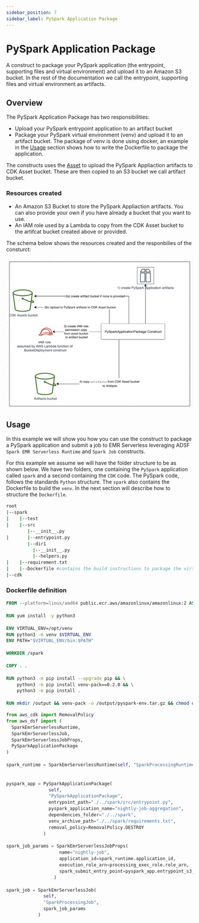 ```yaml
---
sidebar_position: 7
sidebar_label: PySpark Application Package
---
```


# PySpark Application Package

A construct to package your PySpark application (the entrypoint, supporting files and virtual environment) and upload it to an Amazon S3 bucket. In the rest of the documentation we call the entrypoint, supporting files and virtual environment as artifacts.

## Overview

The PySpark Application Package has two responsibilities:

* Upload your PySpark entrypoint application to an artifact bucket
* Package your PySpark virtual environment (venv) and upload it to an artifact bucket. The package of venv is done using docker, an example in the [Usage](#usage) section shows how to write the Dockerfile to package the application.

The constructs uses the [Asset](https://docs.aws.amazon.com/cdk/api/v2/docs/aws-cdk-lib.aws_s3_assets.Asset.html) to upload the PySpark Appliaction artifacts to CDK Asset bucket. These are then copied to an S3 bucket we call artifact bucket. 

### Resources created
* An Amazon S3 Bucket to store the PySpark Appliaction artifacts. You can also provide your own if you have already a bucket that you want to use. 
* An IAM role used by a Lambda to copy from the CDK Asset bucket to the artifcat bucket created above or provided.

The schema below shows the resources created and the responbilies of the consturct:

![PySpark Application Package](../../../static/img/adsf-pyspark-application-package.png)

## Usage

In this example we will show you how you can use the construct to package a PySpark application 
and submit a job to EMR Serverless leveraging ADSF `Spark EMR Serverless Runtime` and `Spark Job` constructs.

For this example we assume we will have the folder structure to be as shown below. We have two folders, one containing 
the `PySpark` application called `spark` and a second containing the `CDK` code. 
The PySpark code, follows the standards `Python` structure. The `spark` also contains the Dockerfile to build the `venv`. 
In the next section will describe how to structure the `Dockerfile`. 

```bash
root
|--spark
|    |--test
|    |--src
        |--__init__.py
|       |--entrypoint.py
        |--dir1
          |--__init__.py
          |--helpers.py
|    |--requirement.txt
|    |--Dockerfile #contains the build instructions to package the virtual environment for PySpark
|--cdk
```

### Dockerfile definition


```Dockerfile
FROM --platform=linux/amd64 public.ecr.aws/amazonlinux/amazonlinux:2 AS base

RUN yum install -y python3 

ENV VIRTUAL_ENV=/opt/venv
RUN python3 -m venv $VIRTUAL_ENV
ENV PATH="$VIRTUAL_ENV/bin:$PATH"

WORKDIR /spark

COPY . .

RUN python3 -m pip install --upgrade pip && \
    python3 -m pip install venv-pack==0.2.0 && \
    python3 -m pip install .

RUN mkdir /output && venv-pack -o /output/pyspark-env.tar.gz && chmod ugo+r /output/pyspark-env.tar.gz
```


```python
from aws_cdk import RemovalPolicy
from aws_dsf import (
  SparkEmrServerlessRuntime,
  SparkEmrServerlessJob, 
  SparkEmrServerlessJobProps,
  PySparkApplicationPackage
)

spark_runtime = SparkEmrServerlessRuntime(self, "SparkProcessingRuntime", name="nightly-job-aggregation")


pyspark_app = PySparkApplicationPackage(
                self,
                "PySparkApplicationPackage",
                entrypoint_path="./../spark/src/entrypoint.py",
                pyspark_application_name="nightly-job-aggregation",
                dependencies_folder="./../spark",
                venv_archive_path="./../spark/requirements.txt",
                removal_policy=RemovalPolicy.DESTROY
              )

spark_job_params = SparkEmrServerlessJobProps(
                    name="nightly-job",
                    application_id=spark_runtime.application_id,
                    execution_role_arn=processing_exec_role.role_arn,
                    spark_submit_entry_point=pyspark_app.entrypoint_s3_uri
                  )

spark_job = SparkEmrServerlessJob(
              self, 
              "SparkProcessingJob",
              spark_job_params
            )

```